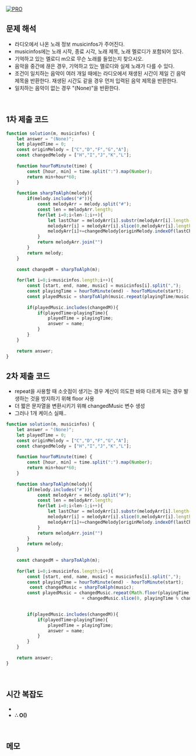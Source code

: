 [![PRO]][Link]

## 문제 해석

- 라디오에서 나온 노래 정보 musicinfos가 주어진다.
- musicinfos에는 노래 시작, 종료 시각, 노래 제목, 노래 멜로디가 포함되어 있다.
- 기억하고 있는 멜로디 m으로 무슨 노래를 들었는지 찾으시오.
- 음악을 중간에 끊은 경우, 기억하고 있는 멜로디와 실제 노래가 다를 수 있다.
- 조건이 일치하는 음악이 여러 개일 때에는 라디오에서 재생된 시간이 제일 긴 음악 제목을 반환한다. 재생된 시간도 같을 경우 먼저 입력된 음악 제목을 반환한다.
- 일치하는 음악이 없는 경우 "(None)"을 반환한다.

<br>

## 1차 제출 코드
```js
function solution(m, musicinfos) {
    let answer = "(None)";
    let playedTime = 0;
    const originMelody = ["C","D","F","G","A"];
    const changedMelody = ["H","I","J","K","L"];
    
    function hourToMinute(time) {
        const [hour, min] = time.split(":").map(Number);
        return min+hour*60;
    }
    
    function sharpToAlph(melody){
        if(melody.includes("#")){
            const melodyArr = melody.split("#");
            const len = melodyArr.length;
            for(let i=0;i<len-1;i++){
                let lastChar = melodyArr[i].substr(melodyArr[i].length-1, 1);
                melodyArr[i] = melodyArr[i].slice(0,melodyArr[i].length-1)
                melodyArr[i]+=changedMelody[originMelody.indexOf(lastChar)];
            }
            return melodyArr.join("")
        }
        return melody;
    }
    
    const changedM = sharpToAlph(m);
    
    for(let i=0;i<musicinfos.length;i++){
        const [start, end, name, music] = musicinfos[i].split(",");
        const playingTime = hourToMinute(end) - hourToMinute(start);
        const playedMusic = sharpToAlph(music.repeat(playingTime/music.length)+music.slice(0,playingTime%music.length))
        
        if(playedMusic.includes(changedM)){
            if(playedTime<playingTime){
                playedTime = playingTime;
                answer = name;
            }
        }
    }
    
    return answer;
}
```

## 2차 제출 코드

- repeat을 사용할 때 소숫점이 생기는 경우 계산이 의도한 바와 다르게 되는 경우 발생하는 것을 방지하기 위해 floor 사용
- 더 짧은 문자열을 변환시키기 위해 changedMusic 변수 생성
- 그러나 1개 케이스 실패..
```js
function solution(m, musicinfos) {
    let answer = "(None)";
    let playedTime = 0;
    const originMelody = ["C","D","F","G","A"];
    const changedMelody = ["H","I","J","K","L"];
    
    function hourToMinute(time) {
        const [hour, min] = time.split(":").map(Number);
        return min+hour*60;
    }
    
    function sharpToAlph(melody){
        if(melody.includes("#")){
            const melodyArr = melody.split("#");
            const len = melodyArr.length;
            for(let i=0;i<len-1;i++){
                let lastChar = melodyArr[i].substr(melodyArr[i].length-1, 1);
                melodyArr[i] = melodyArr[i].slice(0,melodyArr[i].length-1)
                melodyArr[i]+=changedMelody[originMelody.indexOf(lastChar)];
            }
            return melodyArr.join("")
        }
        return melody;
    }
    
    const changedM = sharpToAlph(m);
    
    for(let i=0;i<musicinfos.length;i++){
        const [start, end, name, music] = musicinfos[i].split(",");
        const playingTime = hourToMinute(end) - hourToMinute(start);
         const changedMusic = sharpToAlph(music);
        const playedMusic = changedMusic.repeat(Math.floor(playingTime / changedMusic.length))
                             + changedMusic.slice(0, playingTime % changedMusic.length);

        
        if(playedMusic.includes(changedM)){
            if(playedTime<playingTime){
                playedTime = playingTime;
                answer = name;
            }
        }
    }
    
    return answer;
}
```

<br>

## 시간 복잡도

-
-   **∴ O()**

<br>

## 메모


<!---------------------------------------------------------------------------->

[PRO]: https://github.com/GoSSaChin/algorithm-js/assets/107768516/67c43b52-bc3f-4571-a249-5519021afbb0
[Link]: https://school.programmers.co.kr/learn/courses/30/lessons/17683
